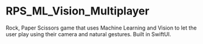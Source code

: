 # RPS_ML_Vision_Multiplayer
Rock, Paper Scissors game that uses Machine Learning and Vision to let the user play using their camera and natural gestures. Built in SwiftUI. 
